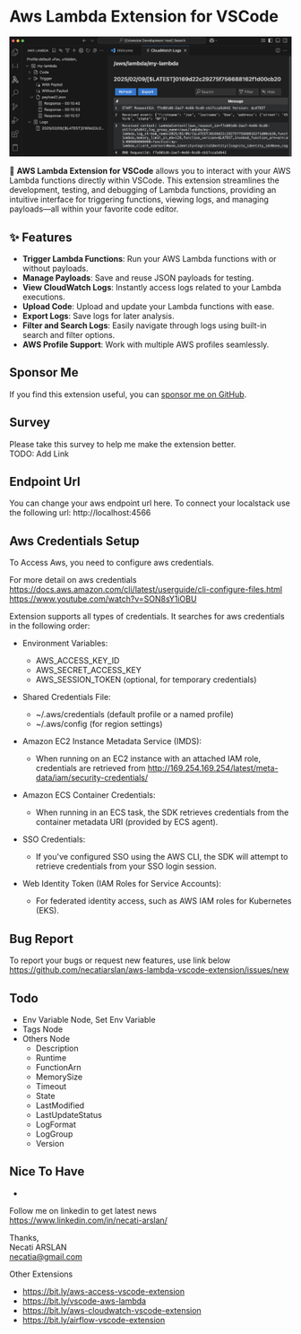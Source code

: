 # Aws Lambda Extension for VSCode
![screenshoot](media/ext-main.png)

🚀 **AWS Lambda Extension for VSCode** allows you to interact with your AWS Lambda functions directly within VSCode. This extension streamlines the development, testing, and debugging of Lambda functions, providing an intuitive interface for triggering functions, viewing logs, and managing payloads—all within your favorite code editor.  

## ✨ Features  

- **Trigger Lambda Functions**: Run your AWS Lambda functions with or without payloads.  
- **Manage Payloads**: Save and reuse JSON payloads for testing.  
- **View CloudWatch Logs**: Instantly access logs related to your Lambda executions. 
- **Upload Code**: Upload and update your Lambda functions with ease.
- **Export Logs**: Save logs for later analysis.  
- **Filter and Search Logs**: Easily navigate through logs using built-in search and filter options.  
- **AWS Profile Support**: Work with multiple AWS profiles seamlessly.  

## Sponsor Me
If you find this extension useful, you can [sponsor me on GitHub](https://github.com/sponsors/necatiarslan).

## Survey
Please take this survey to help me make the extension better.\
TODO: Add Link

## Endpoint Url
You can change your aws endpoint url here. To connect your localstack use the following url: http://localhost:4566

## Aws Credentials Setup
To Access Aws, you need to configure aws credentials. 

For more detail on aws credentials \
https://docs.aws.amazon.com/cli/latest/userguide/cli-configure-files.html \
https://www.youtube.com/watch?v=SON8sY1iOBU

Extension supports all types of credentials. It searches for aws credentials in the following order:
- Environment Variables:
  - AWS_ACCESS_KEY_ID
  - AWS_SECRET_ACCESS_KEY
  - AWS_SESSION_TOKEN (optional, for temporary credentials)

- Shared Credentials File:
  - ~/.aws/credentials (default profile or a named profile)
  - ~/.aws/config (for region settings)

- Amazon EC2 Instance Metadata Service (IMDS):
  - When running on an EC2 instance with an attached IAM role, credentials are retrieved from http://169.254.169.254/latest/meta-data/iam/security-credentials/

- Amazon ECS Container Credentials:
  - When running in an ECS task, the SDK retrieves credentials from the container metadata URI (provided by ECS agent).

- SSO Credentials:
  - If you've configured SSO using the AWS CLI, the SDK will attempt to retrieve credentials from your SSO login session.

- Web Identity Token (IAM Roles for Service Accounts):
  - For federated identity access, such as AWS IAM roles for Kubernetes (EKS).

## Bug Report
To report your bugs or request new features, use link below\
https://github.com/necatiarslan/aws-lambda-vscode-extension/issues/new


## Todo
- Env Variable Node, Set Env Variable
- Tags Node
- Others Node
  - Description
  - Runtime
  - FunctionArn
  - MemorySize
  - Timeout
  - State
  - LastModified
  - LastUpdateStatus
  - LogFormat
  - LogGroup
  - Version

## Nice To Have
- 

Follow me on linkedin to get latest news \
https://www.linkedin.com/in/necati-arslan/

Thanks, \
Necati ARSLAN \
necatia@gmail.com


Other Extensions
- https://bit.ly/aws-access-vscode-extension
- https://bit.ly/vscode-aws-lambda
- https://bit.ly/aws-cloudwatch-vscode-extension
- https://bit.ly/airflow-vscode-extension